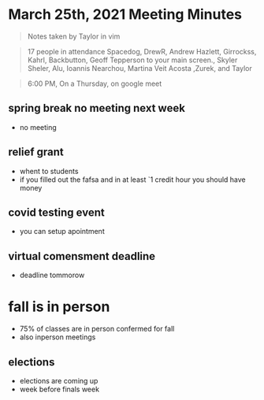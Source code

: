 # March 25th, 2021 Meeting Minutes
> Notes taken by Taylor in vim

> 17 people in attendance Spacedog, DrewR, Andrew Hazlett, Girrockss, Kahrl, Backbutton, Geoff Tepperson to your main screen., Skyler Sheler, Alu, Ioannis Nearchou, Martina Veit Acosta ,Zurek, and Taylor

> 6:00 PM, On a Thursday, on google meet

## spring break no meeting next week 
- no meeting

## relief grant
- whent to students
- if you filled out the fafsa and in at least `1 credit hour you should have money

## covid testing event
- you can setup apointment

## virtual comensment deadline
- deadline tommorow

# fall is in person
- 75% of classes are in person confermed for fall
- also inperson meetings

## elections
- elections are coming up
- week before finals week

